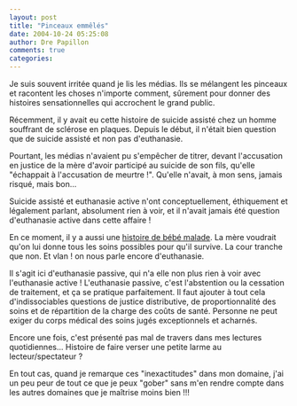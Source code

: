 ```yaml
---
layout: post
title: "Pinceaux emmêlés"
date: 2004-10-24 05:25:08
author: Dre Papillon
comments: true
categories: 
---
```



Je suis souvent irritée quand je lis les médias.  Ils se mélangent les pinceaux et racontent les choses n'importe comment, sûrement pour donner des histoires sensationnelles qui accrochent le grand public.

Récemment, il y avait eu cette histoire de suicide assisté chez un homme souffrant de sclérose en plaques.  Depuis le début, il n'était bien question que de suicide assisté et non pas d'euthanasie.

Pourtant, les médias n'avaient pu s'empêcher de titrer, devant l'accusation en justice de la mère d'avoir participé au suicide de son fils, qu'elle "échappait à l'accusation de meurtre !".  Qu'elle n'avait, à mon sens, jamais risqué, mais bon...

Suicide assisté et euthanasie active n'ont conceptuellement, éthiquement et légalement parlant, absolument rien à voir, et il n'avait jamais été question d'euthanasie active dans cette affaire !

En ce moment, il y a aussi une [histoire de bébé malade](http://www.radio-canada.ca/url.asp?/nouvelles/Index/nouvelles/200410/22/005-euthanasie_Britaniques.shtml).  La mère voudrait qu'on lui donne tous les soins possibles pour qu'il survive.  La cour tranche que non.  Et vlan !  on nous parle encore d'euthanasie.

Il s'agit ici d'euthanasie passive, qui n'a elle non plus rien à voir avec l'euthanasie active !  L'euthanasie passive, c'est l'abstention ou la cessation de traitement, et ça se pratique parfaitement.  Il faut ajouter à tout cela d'indissociables questions de justice distributive, de proportionnalité des soins et de répartition de la charge des coûts de santé.  Personne ne peut exiger du corps médical des soins jugés exceptionnels et acharnés.

Encore une fois, c'est présenté pas mal de travers dans mes lectures quotidiennes...  Histoire de faire verser une petite larme au lecteur/spectateur ?

En tout cas, quand je remarque ces "inexactitudes" dans mon domaine, j'ai un peu peur de tout ce que je peux "gober" sans m'en rendre compte dans les autres domaines que je maîtrise moins bien !!!